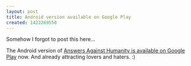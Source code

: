 ```yaml
---
layout: post
title: Android version available on Google Play
created: 1422269550
---
```



Somehow I forgot to post this here&hellip;

The Android version of <a href="https://play.google.com/store/apps/details?id=gregariousmammal.com.answersagainsthumanity" target="_blank">Answers Against Humanity is available on Google Play</a> now. And already attracting lovers and haters. :)
